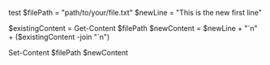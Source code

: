 

test
$filePath = "path/to/your/file.txt"
$newLine = "This is the new first line"

$existingContent = Get-Content $filePath
$newContent = $newLine + "`n" + ($existingContent -join "`n")

Set-Content $filePath $newContent
